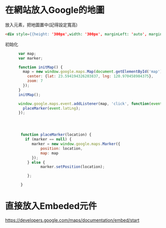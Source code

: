 # 在網站放入Google的地圖

放入元素，把地圖置中\(記得設定寬高\)

```html
<div style={{height: '300px',width: '300px', marginLeft: 'auto', marginRight: 'auto'}} id="map"></div>
```

初始化

```javascript
      var map;
      var marker;

      function initMap() {
        map = new window.google.maps.Map(document.getElementById('map'), {
          center: {lat: 23.594194326203837, lng: 120.970458984375},
          zoom: 7
        });
      }
      initMap();

      window.google.maps.event.addListener(map, 'click', function(event) {
        placeMarker(event.latLng);
      });




       function placeMarker(location) {
         if (marker == null) {
            marker = new window.google.maps.Marker({
                position: location,
                map: map
            }); 
          } else {
                marker.setPosition(location); 

          };

       }
```

# 直接放入Embeded元件

https://developers.google.com/maps/documentation/embed/start



